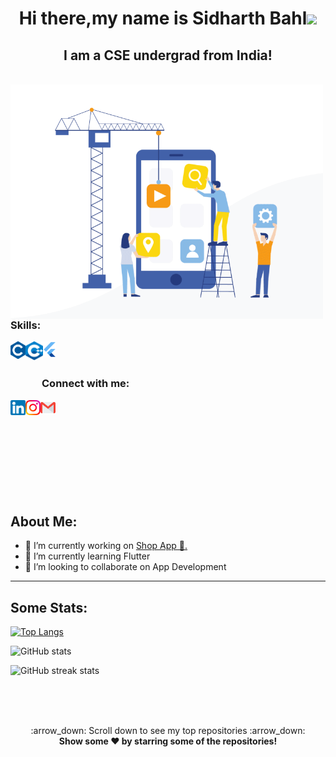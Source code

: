 <h1 align="center">Hi there,my name is Sidharth Bahl<img src="https://raw.githubusercontent.com/MartinHeinz/MartinHeinz/master/wave.gif" width="30px"></h1>
<h2 align="center">I am a CSE undergrad from India!</h2>
<br>
  <img align="left" alt="GIF" src="./Media/animation4.gif" width="500"> 


<h3>Skills: </h3>

<img align="left" title="C" alt="C" height="28px" src="./logos/c_colored.png" />
<img align="left" title="C++" alt="C++" height="30px" src="./logos/cpp_coloured.png" />
<img align="left" title="FLUTTER" alt="FLUTTER" height="26px" src="./logos/flutter_logo.svg" />
 


<br>
<br>
<h3 style="left: 50px; position:relative;">Connect with me:</h3> 

<a href="https://www.linkedin.com/in/sidharthbahl/"><img align="left" title="LinkedIn - Sidharth Bahl" alt="LinkedIn" height="24px" src="./logos/linkedin_coloured.png" /></a>
<a href="https://www.instagram.com/sid_bahl2002/"><img align="left" title="Instagram - Sidharth Bahl" alt="Instagram" height="24px" src="./logos/instagram_coloured.png" /></a>
<a href="mailto:sidbahl67@gmail.com"><img align="left" title="Mail - Sidharth Bahl" alt="Mail" height="24px" src="./logos/gmail_coloured.png" /></a>

<br>
<br>
<br>
<br>
<br>
<br>
<br>
<br>
<br>
<h2>About Me:</h2>

- 🔭 I’m currently working on <a href="https://github.com/sidB67/shop_app">Shop App 🤝.</a> 
- 🌱 I’m currently learning Flutter 
- 👯 I’m looking to collaborate on App Development 

---



## Some Stats:

[![Top Langs](https://github-readme-stats.vercel.app/api/top-langs/?username=sidB67)](https://github.com/anuraghazra/github-readme-stats)

![GitHub stats](https://github-readme-stats.vercel.app/api?username=sidB67&show_icons=true)  


![GitHub streak stats](https://github-readme-streak-stats.herokuapp.com/?user=sidB67)  




<br>
<br>
<br>

<p align="center">
    :arrow_down: Scroll down to see my top repositories :arrow_down:
    <br>
    <b>
      Show some ❤️ by starring some of the repositories!
    </b>
</p>
